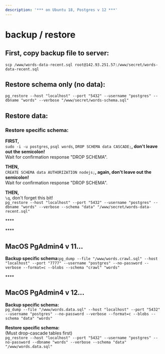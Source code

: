 ```yaml
---
description: '*** on Ubuntu 18, Postgres v 12 ***'
---
```


# backup / restore

## **First, copy backup file to server:**

`scp /www/words-data-recent.sql root@142.93.251.57:/www/secret/words-data-recent.sql`

## **Restore schema only \(no data\):**

`pg_restore --host "localhost" --port "5432" --username "postgres" --dbname "words" --verbose "/www/secret/words-schema.sql"`

## **Restore data:**

### **Restore specific schema:**

**FIRST,**   
`sudo -i -u postgres`, `psql words`, `DROP SCHEMA data CASCADE;`**, don't leave out the semicolon!**  
Wait for confirmation response "DROP SCHEMA".  
  
**THEN,**  
`CREATE SCHEMA data AUTHORIZATION nodejs;`**, again, don't leave out the semicolon!**  
Wait for confirmation response "DROP SCHEMA".

**THEN,**   
`\q`,  don't forget this bit!  
`pg_restore --host "localhost" --port "5432" --username "postgres" --dbname "words" --verbose --schema "data" "/www/secret/words-data-recent.sql"`

\*\*\*\*

\*\*\*\*

## **MacOS PgAdmin4 v 11...**

**Backup specific schema:**`pg_dump --file "/www/words.crawl.sql" --host "localhost" --port "7777" --username "postgres" --no-password --verbose --format=c --blobs --schema "crawl" "words"`

\*\*\*\*

## **MacOS PgAdmin4 v 12...**

**Backup specific schema:**  
`pg_dump --file "/www/words.data.sql" --host "localhost" --port "5432" --username "postgres" --no-password --verbose --format=c --blobs --schema "data" "words"`

**Restore specific schema:**  
\(Must drop-cascade tables first\)  
`pg_restore --host "localhost" --port "5432" --username "postgres" --no-password --dbname "words" --verbose --schema "data" "/www/words.data.sql"` 








